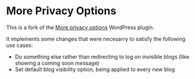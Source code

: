 More Privacy Options
====================

This is a fork of the [More privacy options](https://wordpress.org/plugins/more-privacy-options/) 
WordPress plugin.

It implements some changes that were necesarry to satisfy the following use cases:
 - Do something else rather than redirecting to log on invisible blogs (like showing a coming soon message)
 - Set default blog visibility option, being applied to every new blog

